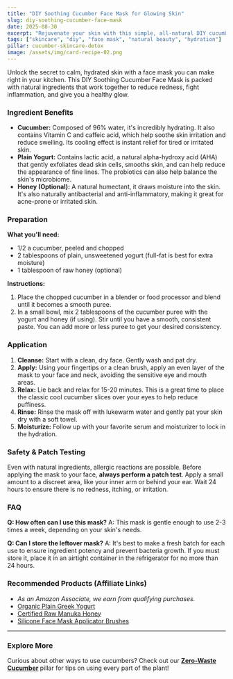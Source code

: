 ```yaml
---
title: "DIY Soothing Cucumber Face Mask for Glowing Skin"
slug: diy-soothing-cucumber-face-mask
date: 2025-08-30
excerpt: "Rejuvenate your skin with this simple, all-natural DIY cucumber face mask. Perfect for soothing irritation, reducing puffiness, and hydrating dry skin."
tags: ["skincare", "diy", "face mask", "natural beauty", "hydration"]
pillar: cucumber-skincare-detox
image: /assets/img/card-recipe-02.png
---
```


Unlock the secret to calm, hydrated skin with a face mask you can make right in your kitchen. This DIY Soothing Cucumber Face Mask is packed with natural ingredients that work together to reduce redness, fight inflammation, and give you a healthy glow.

### Ingredient Benefits

- **Cucumber:** Composed of 96% water, it's incredibly hydrating. It also contains Vitamin C and caffeic acid, which help soothe skin irritation and reduce swelling. Its cooling effect is instant relief for tired or irritated skin.
- **Plain Yogurt:** Contains lactic acid, a natural alpha-hydroxy acid (AHA) that gently exfoliates dead skin cells, smooths skin, and can help reduce the appearance of fine lines. The probiotics can also help balance the skin's microbiome.
- **Honey (Optional):** A natural humectant, it draws moisture into the skin. It's also naturally antibacterial and anti-inflammatory, making it great for acne-prone or irritated skin.

### Preparation

**What you'll need:**

- 1/2 a cucumber, peeled and chopped
- 2 tablespoons of plain, unsweetened yogurt (full-fat is best for extra moisture)
- 1 tablespoon of raw honey (optional)

**Instructions:**

1.  Place the chopped cucumber in a blender or food processor and blend until it becomes a smooth puree.
2.  In a small bowl, mix 2 tablespoons of the cucumber puree with the yogurt and honey (if using). Stir until you have a smooth, consistent paste. You can add more or less puree to get your desired consistency.

### Application

1.  **Cleanse:** Start with a clean, dry face. Gently wash and pat dry.
2.  **Apply:** Using your fingertips or a clean brush, apply an even layer of the mask to your face and neck, avoiding the sensitive eye and mouth areas.
3.  **Relax:** Lie back and relax for 15-20 minutes. This is a great time to place the classic cool cucumber slices over your eyes to help reduce puffiness.
4.  **Rinse:** Rinse the mask off with lukewarm water and gently pat your skin dry with a soft towel.
5.  **Moisturize:** Follow up with your favorite serum and moisturizer to lock in the hydration.

### Safety & Patch Testing

Even with natural ingredients, allergic reactions are possible. Before applying the mask to your face, **always perform a patch test**. Apply a small amount to a discreet area, like your inner arm or behind your ear. Wait 24 hours to ensure there is no redness, itching, or irritation.

### FAQ

**Q: How often can I use this mask?**
A: This mask is gentle enough to use 2-3 times a week, depending on your skin's needs.

**Q: Can I store the leftover mask?**
A: It's best to make a fresh batch for each use to ensure ingredient potency and prevent bacteria growth. If you must store it, place it in an airtight container in the refrigerator for no more than 24 hours.

### Recommended Products (Affiliate Links)

- _As an Amazon Associate, we earn from qualifying purchases._
- [Organic Plain Greek Yogurt](https://example.com/yogurt)
- [Certified Raw Manuka Honey](https://example.com/honey)
- [Silicone Face Mask Applicator Brushes](https://example.com/brushes)

---

### Explore More

Curious about other ways to use cucumbers? Check out our **[Zero-Waste Cucumber](/pillars/zero-waste-cucumber)** pillar for tips on using every part of the plant!
